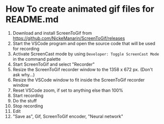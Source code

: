 # How To create animated gif files for README.md

1. Download and install ScreenToGif from <https://github.com/NickeManarin/ScreenToGif/releases>
1. Start the VSCode program and open the source code that will be used for recording
1. Activate ScreenCast mode by using `Developer: Toggle ScreenCast Mode` in the command palette
1. Start ScreenToGif and select "Recorder"
1. Resize the ScreenToGif recorder window to the 1358 x 672 px. (Don't ask why...)
1. Resize the VSCode window to fit inside the ScreenToGif recorder window
1. Reset VSCode zoom, if set to anything else than 100%
1. Start recording
1. Do the stuff
1. Stop recording
1. Edit
1. "Save as", Gif, ScreenToGif encoder, "Neural network"
